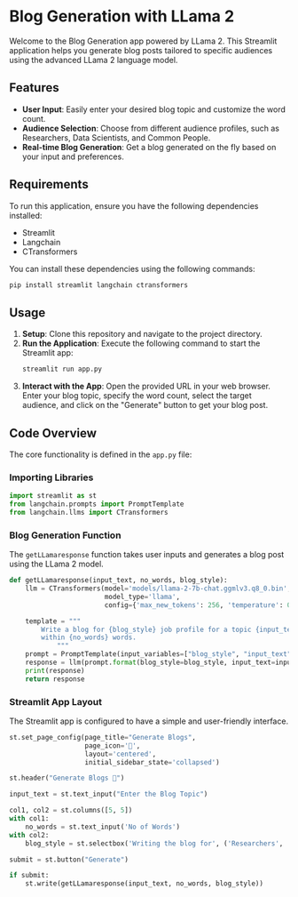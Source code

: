 # Blog Generation with LLama 2
Welcome to the Blog Generation app powered by LLama 2. This Streamlit application helps you generate blog posts tailored to specific audiences using the advanced LLama 2 language model. 

## Features
- **User Input**: Easily enter your desired blog topic and customize the word count.
- **Audience Selection**: Choose from different audience profiles, such as Researchers, Data Scientists, and Common People.
- **Real-time Blog Generation**: Get a blog generated on the fly based on your input and preferences.

## Requirements
To run this application, ensure you have the following dependencies installed:
- Streamlit
- Langchain
- CTransformers

You can install these dependencies using the following commands:
```bash
pip install streamlit langchain ctransformers
```

## Usage
1. **Setup**: Clone this repository and navigate to the project directory.
2. **Run the Application**: Execute the following command to start the Streamlit app:
   ```bash
   streamlit run app.py
   ```
3. **Interact with the App**: Open the provided URL in your web browser. Enter your blog topic, specify the word count, select the target audience, and click on the "Generate" button to get your blog post.

## Code Overview
The core functionality is defined in the `app.py` file:

### Importing Libraries
```python
import streamlit as st
from langchain.prompts import PromptTemplate
from langchain.llms import CTransformers
```

### Blog Generation Function
The `getLLamaresponse` function takes user inputs and generates a blog post using the LLama 2 model.
```python
def getLLamaresponse(input_text, no_words, blog_style):
    llm = CTransformers(model='models/llama-2-7b-chat.ggmlv3.q8_0.bin',
                        model_type='llama',
                        config={'max_new_tokens': 256, 'temperature': 0.01})

    template = """
        Write a blog for {blog_style} job profile for a topic {input_text}
        within {no_words} words.
            """
    prompt = PromptTemplate(input_variables=["blog_style", "input_text", 'no_words'], template=template)
    response = llm(prompt.format(blog_style=blog_style, input_text=input_text, no_words=no_words))
    print(response)
    return response
```

### Streamlit App Layout
The Streamlit app is configured to have a simple and user-friendly interface.
```python
st.set_page_config(page_title="Generate Blogs",
                   page_icon='🤖',
                   layout='centered',
                   initial_sidebar_state='collapsed')

st.header("Generate Blogs 🤖")

input_text = st.text_input("Enter the Blog Topic")

col1, col2 = st.columns([5, 5])
with col1:
    no_words = st.text_input('No of Words')
with col2:
    blog_style = st.selectbox('Writing the blog for', ('Researchers', 'Data Scientist', 'Common People'), index=0)

submit = st.button("Generate")

if submit:
    st.write(getLLamaresponse(input_text, no_words, blog_style))
```
